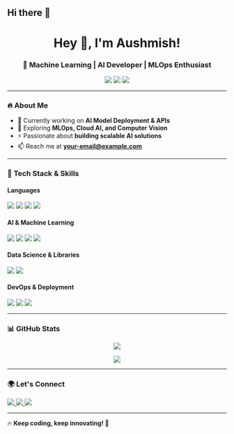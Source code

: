 ## Hi there 👋

<h1 align="center">Hey 👋, I'm Aushmish!</h1>
<h3 align="center">🚀 Machine Learning | AI Developer | MLOps Enthusiast</h3>

<p align="center">
  <img src="https://img.shields.io/badge/Machine%20Learning-%E2%9C%85-brightgreen" />
  <img src="https://img.shields.io/badge/Deep%20Learning-%F0%9F%94%A5-orange" />
  <img src="https://img.shields.io/badge/MLOps-%E2%9C%85-blue" />
</p>

---

### 🔥 **About Me**
- 🔭 Currently working on **AI Model Deployment & APIs**
- 🌱 Exploring **MLOps, Cloud AI, and Computer Vision**
- ⚡ Passionate about **building scalable AI solutions**
- 📫 Reach me at **your-email@example.com**  

---

### 🚀 **Tech Stack & Skills**
#### **Languages**
<p align="left">
  <img src="https://img.shields.io/badge/Python-3776AB?style=for-the-badge&logo=python&logoColor=white" />
  <img src="https://img.shields.io/badge/Java-ED8B00?style=for-the-badge&logo=openjdk&logoColor=white" />
  <img src="https://img.shields.io/badge/C++-00599C?style=for-the-badge&logo=c%2B%2B&logoColor=white" />
  <img src="https://img.shields.io/badge/C-00599C?style=for-the-badge&logo=c&logoColor=white" />
</p>

#### **AI & Machine Learning**
<p align="left">
  <img src="https://img.shields.io/badge/TensorFlow-FF6F00?style=for-the-badge&logo=tensorflow&logoColor=white" />
  <img src="https://img.shields.io/badge/PyTorch-EE4C2C?style=for-the-badge&logo=pytorch&logoColor=white" />
  <img src="https://img.shields.io/badge/scikit--learn-F7931E?style=for-the-badge&logo=scikitlearn&logoColor=white" />
  <img src="https://img.shields.io/badge/OpenCV-5C3EE8?style=for-the-badge&logo=opencv&logoColor=white" />
</p>

#### **Data Science & Libraries**
<p align="left">
  <img src="https://img.shields.io/badge/Numpy-013243?style=for-the-badge&logo=numpy&logoColor=white" />
  <img src="https://img.shields.io/badge/Pandas-150458?style=for-the-badge&logo=pandas&logoColor=white" />
</p>

#### **DevOps & Deployment**
<p align="left">
  <img src="https://img.shields.io/badge/Docker-2496ED?style=for-the-badge&logo=docker&logoColor=white" />
  <img src="https://img.shields.io/badge/FastAPI-009688?style=for-the-badge&logo=fastapi&logoColor=white" />
  <img src="https://img.shields.io/badge/GitHub-181717?style=for-the-badge&logo=github&logoColor=white" />
</p>

---

### 📊 **GitHub Stats**
<p align="center">
  <img src="https://github-readme-stats.vercel.app/api?username=aushmish&show_icons=true&theme=radical" />
</p>

<p align="center">
  <img src="https://github-readme-streak-stats.herokuapp.com/?user=aushmish&theme=radical" />
</p>

---

### 🌍 **Let's Connect**
<p align="left">
  <a href="https://linkedin.com/in/your-linkedin" target="blank">
    <img src="https://img.shields.io/badge/LinkedIn-0A66C2?style=for-the-badge&logo=linkedin&logoColor=white" />
  </a>
  <a href="https://twitter.com/your-twitter" target="blank">
    <img src="https://img.shields.io/badge/Twitter-1DA1F2?style=for-the-badge&logo=twitter&logoColor=white" />
  </a>
  <a href="https://github.com/aushmish" target="blank">
    <img src="https://img.shields.io/badge/GitHub-181717?style=for-the-badge&logo=github&logoColor=white" />
  </a>
</p>

---

🔥 **Keep coding, keep innovating! 🚀**
